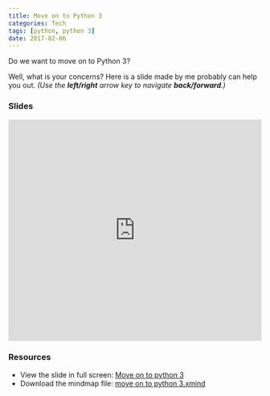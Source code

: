 ```yaml
---
title: Move on to Python 3
categories: Tech
tags: [python, python 3]
date: 2017-02-06
---
```


Do we want to move on to Python 3?

<!-- more -->

Well, what is your concerns? Here is a slide made by me probably can help you out. _(Use the **left/right** arrow key to navigate **back/forward**.)_

### Slides

<iframe src="https://tobyqin.cn/docs/files/slides/move-to-python-3.html" width="100%" height="440px" frameborder="0" scrolling="no"> </iframe>

### Resources

- View the slide in full screen: [Move on to python 3](https://tobyqin.cn/docs/files/slides/move-on-to-python-3.html)
- Download the mindmap file: [move on to python 3.xmind](https://tobyqin.cn/docs/files/Move-to-Python3.xmind)

